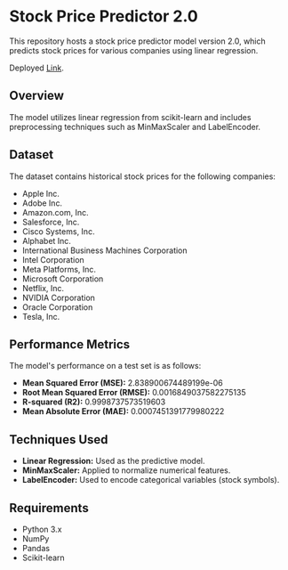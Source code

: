 # Stock Price Predictor 2.0

This repository hosts a stock price predictor model version 2.0, which predicts stock prices for various companies using linear regression.

Deployed [Link](https://stonks-by-soham.netlify.app/).

## Overview

The model utilizes linear regression from scikit-learn and includes preprocessing techniques such as MinMaxScaler and LabelEncoder.

## Dataset

The dataset contains historical stock prices for the following companies:

- Apple Inc.
- Adobe Inc.
- Amazon.com, Inc.
- Salesforce, Inc.
- Cisco Systems, Inc.
- Alphabet Inc.
- International Business Machines Corporation
- Intel Corporation
- Meta Platforms, Inc.
- Microsoft Corporation
- Netflix, Inc.
- NVIDIA Corporation
- Oracle Corporation
- Tesla, Inc.

## Performance Metrics

The model's performance on a test set is as follows:

- **Mean Squared Error (MSE):** 2.838900674489199e-06
- **Root Mean Squared Error (RMSE):** 0.0016849037582275135
- **R-squared (R2):** 0.9998737573519603
- **Mean Absolute Error (MAE):** 0.0007451391779980222

## Techniques Used

- **Linear Regression:** Used as the predictive model.
- **MinMaxScaler:** Applied to normalize numerical features.
- **LabelEncoder:** Used to encode categorical variables (stock symbols).


## Requirements

- Python 3.x
- NumPy
- Pandas
- Scikit-learn

